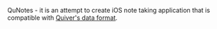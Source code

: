 QuNotes - it is an attempt to create iOS note taking application that is compatible with [Quiver's data format](https://github.com/HappenApps/Quiver/wiki/Quiver-Data-Format).